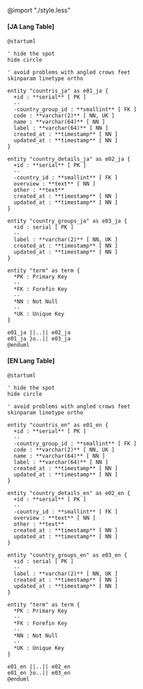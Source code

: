 @import "./style.less"

<!---
To use the UML,  you need to
- Java(https://java.com/ja/)
- Graphviz(http://www.graphviz.org/download/)
- Vscode-Plantuml(https://github.com/qjebbs/vscode-plantuml)
- Markdown Preview Enhanced(https://shd101wyy.github.io/markdown-preview-enhanced/#/)
In order to use UML,  you need to install

HTML created with Markdown Preview Enhanced can be converted to JSX at this site.
(https://transform.tools/html-to-jsx)
-->

#### [**JA Lang Table**]
```plantuml
@startuml

' hide the spot
hide circle

' avoid problems with angled crows feet
skinparam linetype ortho

entity "countris_ja" as e01_ja {
  +id : **serial** [ PK ]
  --
  -country_group_id : **smallint** [ FK ]
  code : **varchar(2)** [ NN, UK ]
  name : **varchar(64)** [ NN ]
  label : **varchar(64)** [ NN ]
  created_at : **timestamp** [ NN ]
  updated_at : **timestamp** [ NN ]
}

entity "country_details_ja" as e02_ja {
  +id : **serial** [ PK ]
  --
  -country_id : **smallint** [ FK ]
  overview : **text** [ NN ]
  other : **text**
  created_at : **timestamp** [ NN ]
  updated_at : **timestamp** [ NN ]
}

entity "country_groups_ja" as e03_ja {
  +id : serial [ PK ]
  --
  label : **varchar(2)** [ NN, UK ]
  created_at : **timestamp** [ NN ]
  updated_at : **timestamp** [ NN ]
}

entity "term" as term {
  *PK : Primary Key
  --
  *FK : Forefin Key
  --
  *NN : Not Null
  --
  *UK : Unique Key
}

e01_ja ||..|| e02_ja
e01_ja }o..|| e03_ja
@enduml
```

#### [**EN Lang Table**]
```plantuml
@startuml

' hide the spot
hide circle

' avoid problems with angled crows feet
skinparam linetype ortho

entity "countris_en" as e01_en {
  +id : **serial** [ PK ]
  --
  -country_group_id : **smallint** [ FK ]
  code : **varchar(2)** [ NN, UK ]
  name : **varchar(64)** [ NN ]
  label : **varchar(64)** [ NN ]
  created_at : **timestamp** [ NN ]
  updated_at : **timestamp** [ NN ]
}

entity "country_details_en" as e02_en {
  +id : **serial** [ PK ]
  --
  -country_id : **smallint** [ FK ]
  overview : **text** [ NN ]
  other : **text**
  created_at : **timestamp** [ NN ]
  updated_at : **timestamp** [ NN ]
}

entity "country_groups_en" as e03_en {
  +id : serial [ PK ]
  --
  label : **varchar(2)** [ NN, UK ]
  created_at : **timestamp** [ NN ]
  updated_at : **timestamp** [ NN ]
}

entity "term" as term {
  *PK : Primary Key
  --
  *FK : Forefin Key
  --
  *NN : Not Null
  --
  *UK : Unique Key
}

e01_en ||..|| e02_en
e01_en }o..|| e03_en
@enduml
```